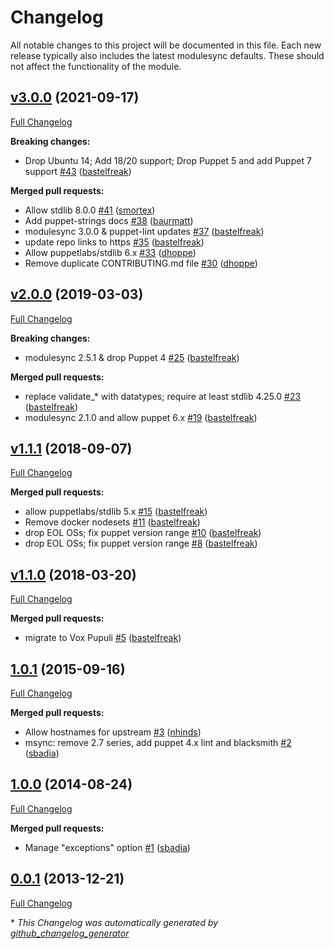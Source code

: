 # Changelog

All notable changes to this project will be documented in this file.
Each new release typically also includes the latest modulesync defaults.
These should not affect the functionality of the module.

## [v3.0.0](https://github.com/voxpupuli/puppet-allknowingdns/tree/v3.0.0) (2021-09-17)

[Full Changelog](https://github.com/voxpupuli/puppet-allknowingdns/compare/v2.0.0...v3.0.0)

**Breaking changes:**

- Drop Ubuntu 14; Add 18/20 support; Drop Puppet 5 and add Puppet 7 support [\#43](https://github.com/voxpupuli/puppet-allknowingdns/pull/43) ([bastelfreak](https://github.com/bastelfreak))

**Merged pull requests:**

- Allow stdlib 8.0.0 [\#41](https://github.com/voxpupuli/puppet-allknowingdns/pull/41) ([smortex](https://github.com/smortex))
- Add puppet-strings docs [\#38](https://github.com/voxpupuli/puppet-allknowingdns/pull/38) ([baurmatt](https://github.com/baurmatt))
- modulesync 3.0.0 & puppet-lint updates [\#37](https://github.com/voxpupuli/puppet-allknowingdns/pull/37) ([bastelfreak](https://github.com/bastelfreak))
- update repo links to https [\#35](https://github.com/voxpupuli/puppet-allknowingdns/pull/35) ([bastelfreak](https://github.com/bastelfreak))
- Allow puppetlabs/stdlib 6.x [\#33](https://github.com/voxpupuli/puppet-allknowingdns/pull/33) ([dhoppe](https://github.com/dhoppe))
- Remove duplicate CONTRIBUTING.md file [\#30](https://github.com/voxpupuli/puppet-allknowingdns/pull/30) ([dhoppe](https://github.com/dhoppe))

## [v2.0.0](https://github.com/voxpupuli/puppet-allknowingdns/tree/v2.0.0) (2019-03-03)

[Full Changelog](https://github.com/voxpupuli/puppet-allknowingdns/compare/v1.1.1...v2.0.0)

**Breaking changes:**

- modulesync 2.5.1 & drop Puppet 4 [\#25](https://github.com/voxpupuli/puppet-allknowingdns/pull/25) ([bastelfreak](https://github.com/bastelfreak))

**Merged pull requests:**

- replace validate\_\* with datatypes; require at least stdlib  4.25.0 [\#23](https://github.com/voxpupuli/puppet-allknowingdns/pull/23) ([bastelfreak](https://github.com/bastelfreak))
- modulesync 2.1.0 and allow puppet 6.x [\#19](https://github.com/voxpupuli/puppet-allknowingdns/pull/19) ([bastelfreak](https://github.com/bastelfreak))

## [v1.1.1](https://github.com/voxpupuli/puppet-allknowingdns/tree/v1.1.1) (2018-09-07)

[Full Changelog](https://github.com/voxpupuli/puppet-allknowingdns/compare/v1.1.0...v1.1.1)

**Merged pull requests:**

- allow puppetlabs/stdlib 5.x [\#15](https://github.com/voxpupuli/puppet-allknowingdns/pull/15) ([bastelfreak](https://github.com/bastelfreak))
- Remove docker nodesets [\#11](https://github.com/voxpupuli/puppet-allknowingdns/pull/11) ([bastelfreak](https://github.com/bastelfreak))
- drop EOL OSs; fix puppet version range [\#10](https://github.com/voxpupuli/puppet-allknowingdns/pull/10) ([bastelfreak](https://github.com/bastelfreak))
- drop EOL OSs; fix puppet version range [\#8](https://github.com/voxpupuli/puppet-allknowingdns/pull/8) ([bastelfreak](https://github.com/bastelfreak))

## [v1.1.0](https://github.com/voxpupuli/puppet-allknowingdns/tree/v1.1.0) (2018-03-20)

[Full Changelog](https://github.com/voxpupuli/puppet-allknowingdns/compare/1.0.1...v1.1.0)

**Merged pull requests:**

- migrate to Vox Pupuli [\#5](https://github.com/voxpupuli/puppet-allknowingdns/pull/5) ([bastelfreak](https://github.com/bastelfreak))

## [1.0.1](https://github.com/voxpupuli/puppet-allknowingdns/tree/1.0.1) (2015-09-16)

[Full Changelog](https://github.com/voxpupuli/puppet-allknowingdns/compare/1.0.0...1.0.1)

**Merged pull requests:**

- Allow hostnames for upstream [\#3](https://github.com/voxpupuli/puppet-allknowingdns/pull/3) ([nhinds](https://github.com/nhinds))
- msync: remove 2.7 series, add puppet 4.x lint and blacksmith [\#2](https://github.com/voxpupuli/puppet-allknowingdns/pull/2) ([sbadia](https://github.com/sbadia))

## [1.0.0](https://github.com/voxpupuli/puppet-allknowingdns/tree/1.0.0) (2014-08-24)

[Full Changelog](https://github.com/voxpupuli/puppet-allknowingdns/compare/0.0.1...1.0.0)

**Merged pull requests:**

- Manage "exceptions" option [\#1](https://github.com/voxpupuli/puppet-allknowingdns/pull/1) ([sbadia](https://github.com/sbadia))

## [0.0.1](https://github.com/voxpupuli/puppet-allknowingdns/tree/0.0.1) (2013-12-21)

[Full Changelog](https://github.com/voxpupuli/puppet-allknowingdns/compare/f121253d22044bd9a036483058c94fbf575c2478...0.0.1)



\* *This Changelog was automatically generated by [github_changelog_generator](https://github.com/github-changelog-generator/github-changelog-generator)*
